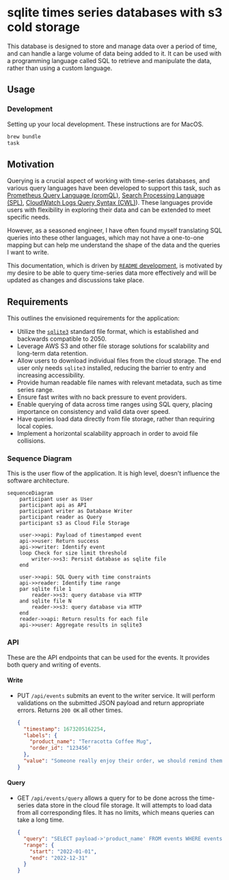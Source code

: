 # sqlite times series databases with s3 cold storage

This database is designed to store and manage data over a period of time, and
can handle a large volume of data being added to it. It can be used with a
programming language called SQL to retrieve and manipulate the data, rather than
using a custom language.

## Usage

### Development

Setting up your local development. These instructions are for MacOS.

```bash
brew bundle
task
```

## Motivation

Querying is a crucial aspect of working with time-series databases, and various
query languages have been developed to support this task, such as
[Prometheus Query Language (promQL)](https://prometheus.io/docs/prometheus/latest/querying/basics/),
[Search Processing Language (SPL)](https://docs.splunk.com/Documentation/SplunkCloud/9.0.2209/SearchTutorial/Usethesearchlanguage),
[CloudWatch Logs Query Syntax (CWL)](https://docs.aws.amazon.com/AmazonCloudWatch/latest/logs/CWL_QuerySyntax.html)).
These languages provide users with flexibility in exploring their data and can
be extended to meet specific needs.

However, as a seasoned engineer, I have often found myself translating SQL
queries into these other languages, which may not have a one-to-one mapping but
can help me understand the shape of the data and the queries I want to write.

This documentation, which is driven by
[`README` development](https://tom.preston-werner.com/2010/08/23/readme-driven-development.html),
is motivated by my desire to be able to query time-series data more effectively
and will be updated as changes and discussions take place.

## Requirements

This outlines the envisioned requirements for the application:

- Utilize the [`sqlite3`](https://www.sqlite.org/index.html) standard file
  format, which is established and backwards compatible to 2050.
- Leverage AWS S3 and other file storage solutions for scalability and long-term
  data retention.
- Allow users to download individual files from the cloud storage. The end user
  only needs `sqlite3` installed, reducing the barrier to entry and increasing
  accessibility.
- Provide human readable file names with relevant metadata, such as time series
  range.
- Ensure fast writes with no back pressure to event providers.
- Enable querying of data across time ranges using SQL query, placing importance
  on consistency and valid data over speed.
- Have queries load data directly from file storage, rather than requiring local
  copies.
- Implement a horizontal scalability approach in order to avoid file collisions.

### Sequence Diagram

This is the user flow of the application. It is high level, doesn't influence
the software architecture.

```mermaid
sequenceDiagram
    participant user as User
    participant api as API
    participant writer as Database Writer
    participant reader as Query
    participant s3 as Cloud File Storage

    user->>api: Payload of timestamped event
    api->>user: Return success
    api->>writer: Identify event
    loop Check for size limit threshold
        writer->>s3: Persist database as sqlite file
    end

    user->>api: SQL Query with time constraints
    api->>reader: Identify time range
    par sqlite file 1
        reader->>s3: query database via HTTP
    and sqlite file N
        reader->>s3: query database via HTTP
    end
    reader->>api: Return results for each file
    api->>user: Aggregate results in sqlite3
```

### API

These are the API endpoints that can be used for the events. It provides both
query and writing of events.

#### Write

- PUT `/api/events` submits an event to the writer service. It will perform
  validations on the submitted JSON payload and return appropriate errors.
  Returns `200 OK` all other times.

  ```json
  {
    "timestamp": 1673205162254,
    "labels": {
      "product_name": "Terracotta Coffee Mug",
      "order_id": "123456"
    },
    "value": "Someone really enjoy their order, we should remind them in the future to order more."
  }
  ```

#### Query

- GET `/api/events/query` allows a query for to be done across the time-series
  data store in the cloud file storage. It will attempts to load data from all
  corresponding files. It has no limits, which means queries can take a long
  time.

  ```json
  {
    "query": "SELECT payload->'product_name' FROM events WHERE events('order_id 111')",
    "range": {
      "start": "2022-01-01",
      "end": "2022-12-31"
    }
  }
  ```
